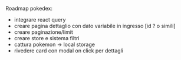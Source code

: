 Roadmap pokedex:

- integrare react query
- creare pagina dettaglio con dato variabile in ingresso [id ? o simili]
- creare paginazione/limit
- creare store e sistema filtri
- cattura pokemon -> local storage
- rivedere card con modal on click per dettagli
